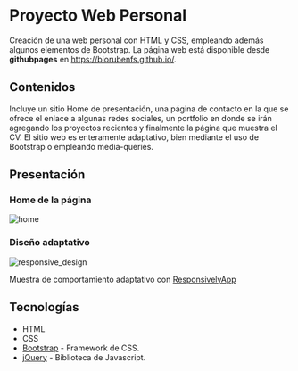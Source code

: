 # Proyecto Web Personal

Creación de una web personal con HTML y CSS, empleando además algunos elementos de Bootstrap. La página web está disponible desde **githubpages** en https://biorubenfs.github.io/.

## Contenidos

Incluye un sitio Home de presentación, una página de contacto en la que se ofrece el enlace a algunas redes sociales, un portfolio en donde se irán agregando los proyectos recientes y finalmente la página que muestra el CV.
El sitio web es enteramente adaptativo, bien mediante el uso de Bootstrap o empleando media-queries.

## Presentación

### Home de la página

![home](https://user-images.githubusercontent.com/65553496/110238278-13663800-7f41-11eb-8f66-41ad5930d6d5.png)

### Diseño adaptativo

![responsive_design](https://user-images.githubusercontent.com/65553496/110238119-072dab00-7f40-11eb-8be7-bd1754122463.gif)

Muestra de comportamiento adaptativo con [ResponsivelyApp](https://responsively.app/)

## Tecnologías

- HTML
- CSS
- [Bootstrap](https://getbootstrap.com/) - Framework de CSS.
- [jQuery](https://jquery.com/) - Biblioteca de Javascript.
